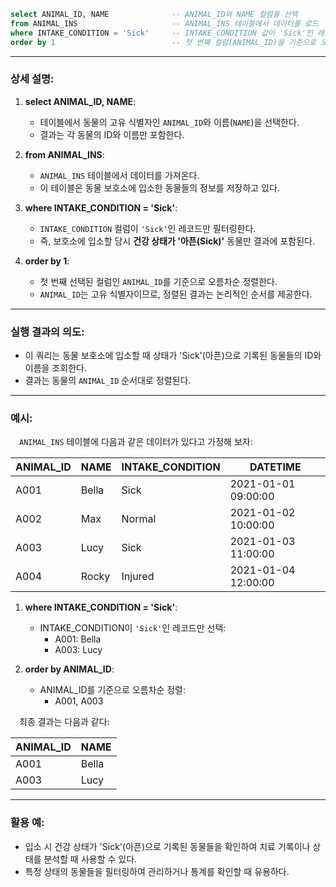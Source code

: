 ```sql
select ANIMAL_ID, NAME              -- ANIMAL_ID와 NAME 컬럼을 선택
from ANIMAL_INS                     -- ANIMAL_INS 테이블에서 데이터를 로드
where INTAKE_CONDITION = 'Sick'     -- INTAKE_CONDITION 값이 'Sick'인 레코드만 포함
order by 1                          -- 첫 번째 컬럼(ANIMAL_ID)을 기준으로 오름차순 정렬
```

---

### 상세 설명:

1. **select ANIMAL_ID, NAME**:
   - 테이블에서 동물의 고유 식별자인 `ANIMAL_ID`와 이름(`NAME`)을 선택한다.
   - 결과는 각 동물의 ID와 이름만 포함한다.

2. **from ANIMAL_INS**:
   - `ANIMAL_INS` 테이블에서 데이터를 가져온다.
   - 이 테이블은 동물 보호소에 입소한 동물들의 정보를 저장하고 있다.

3. **where INTAKE_CONDITION = 'Sick'**:
   - `INTAKE_CONDITION` 컬럼이 `'Sick'`인 레코드만 필터링한다.
   - 즉, 보호소에 입소할 당시 **건강 상태가 '아픈(Sick)'** 동물만 결과에 포함된다.

4. **order by 1**:
   - 첫 번째 선택된 컬럼인 `ANIMAL_ID`를 기준으로 오름차순 정렬한다.
   - `ANIMAL_ID`는 고유 식별자이므로, 정렬된 결과는 논리적인 순서를 제공한다.

---

### 실행 결과의 의도:

- 이 쿼리는 동물 보호소에 입소할 때 상태가 'Sick'(아픈)으로 기록된 동물들의 ID와 이름을 조회한다.
- 결과는 동물의 `ANIMAL_ID` 순서대로 정렬된다.

---

### 예시:

&emsp;`ANIMAL_INS` 테이블에 다음과 같은 데이터가 있다고 가정해 보자:

| ANIMAL_ID | NAME   | INTAKE_CONDITION | DATETIME           |
|-----------|--------|------------------|--------------------|
| A001      | Bella  | Sick             | 2021-01-01 09:00:00 |
| A002      | Max    | Normal           | 2021-01-02 10:00:00 |
| A003      | Lucy   | Sick             | 2021-01-03 11:00:00 |
| A004      | Rocky  | Injured          | 2021-01-04 12:00:00 |

1. **where INTAKE_CONDITION = 'Sick'**:
   - INTAKE_CONDITION이 `'Sick'`인 레코드만 선택:
     - A001: Bella
     - A003: Lucy

2. **order by ANIMAL_ID**:
   - ANIMAL_ID를 기준으로 오름차순 정렬:
     - A001, A003

&emsp;최종 결과는 다음과 같다:

| ANIMAL_ID | NAME   |
|-----------|--------|
| A001      | Bella  |
| A003      | Lucy   |

---

### 활용 예:

- 입소 시 건강 상태가 'Sick'(아픈)으로 기록된 동물들을 확인하여 치료 기록이나 상태를 분석할 때 사용할 수 있다.
- 특정 상태의 동물들을 필터링하여 관리하거나 통계를 확인할 때 유용하다.